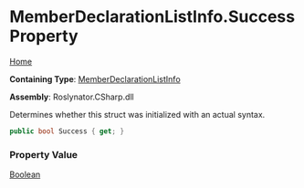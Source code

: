 # MemberDeclarationListInfo\.Success Property

[Home](../../../../../README.md)

**Containing Type**: [MemberDeclarationListInfo](../README.md)

**Assembly**: Roslynator\.CSharp\.dll

  
Determines whether this struct was initialized with an actual syntax\.

```csharp
public bool Success { get; }
```

### Property Value

[Boolean](https://docs.microsoft.com/en-us/dotnet/api/system.boolean)

